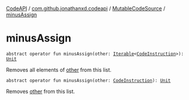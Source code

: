 [CodeAPI](../../index.md) / [com.github.jonathanxd.codeapi](../index.md) / [MutableCodeSource](index.md) / [minusAssign](.)

# minusAssign

`abstract operator fun minusAssign(other: `[`Iterable`](https://kotlinlang.org/api/latest/jvm/stdlib/kotlin.collections/-iterable/index.html)`<`[`CodeInstruction`](../-code-instruction.md)`>): `[`Unit`](https://kotlinlang.org/api/latest/jvm/stdlib/kotlin/-unit/index.html)

Removes all elements of [other](minus-assign.md#com.github.jonathanxd.codeapi.MutableCodeSource$minusAssign(kotlin.collections.Iterable((com.github.jonathanxd.codeapi.CodeInstruction)))/other) from this list.

`abstract operator fun minusAssign(other: `[`CodeInstruction`](../-code-instruction.md)`): `[`Unit`](https://kotlinlang.org/api/latest/jvm/stdlib/kotlin/-unit/index.html)

Removes [other](minus-assign.md#com.github.jonathanxd.codeapi.MutableCodeSource$minusAssign(com.github.jonathanxd.codeapi.CodeInstruction)/other) from this list.

